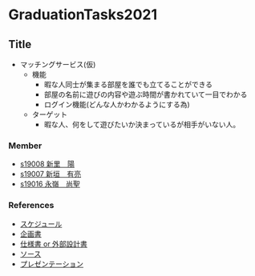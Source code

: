 # GraduationTasks2021

## Title
- マッチングサービス(仮)
    - 機能
        - 暇な人同士が集まる部屋を誰でも立てることができる
        - 部屋の名前に遊びの内容や遊ぶ時間が書かれていて一目でわかる
        - ログイン機能(どんな人かわかるようにする為)
    - ターゲット
        - 暇な人、何をして遊びたいか決まっているが相手がいない人。

### Member

- [s19008 新里　陽](https://github.com/s19008)
- [s19007 新垣　有亮](https://github.com/s19007)
- [s19016 永嶺　尚聖](https://github.com/s19016)

### References

- [スケジュール](リンク)
- [企画書](リスク)
- [仕様書 or 外部設計書](リンク)
- [ソース](リンク)
- [プレゼンテーション](リンク)
